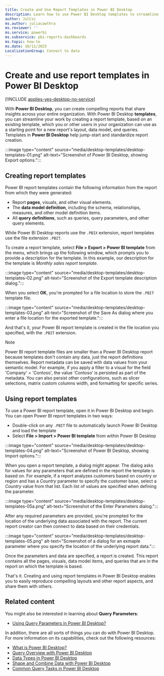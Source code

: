```yaml
---
title: Create and Use Report Templates in Power BI Desktop
description: Learn how to use Power BI Desktop templates to streamline work by creating a report template for a new report's layout, data model, and queries.
author: JulCsc
ms.author: juliacawthra
ms.reviewer: ''
ms.service: powerbi
ms.subservice: pbi-reports-dashboards
ms.topic: how-to
ms.date: 10/11/2025
LocalizationGroup: Connect to data
---
```


# Create and use report templates in Power BI Desktop

[!INCLUDE [applies-yes-desktop-no-service](../includes/applies-yes-desktop-no-service.md)]

With **Power BI Desktop**, you can create compelling reports that share insights across your entire organization. With Power BI Desktop **templates**, you can streamline your work by creating a report template, based on an existing template, which you or other users in your organization can use as a starting point for a new report's layout, data model, and queries. Templates in **Power BI Desktop** help jump-start and standardize report creation.

:::image type="content" source="media/desktop-templates/desktop-templates-01.png" alt-text="Screenshot of Power BI Desktop, showing Export options.":::

## Creating report templates

Power BI report templates contain the following information from the report from which they were generated:

- Report **pages**, visuals, and other visual elements.
- The **data model definition**, including the schema, relationships, measures, and other model definition items.
- All **query definitions**, such as queries, query parameters, and other query elements.

While Power BI Desktop reports use the `.PBIX`  extension, report templates use the file extension `.PBIT`.

To create a report template, select **File > Export > Power BI template** from the menu, which brings up the following window, which prompts you to provide a description for the template. In this example, our description for the template is *Monthly sales report template*.

:::image type="content" source="media/desktop-templates/desktop-templates-02.png" alt-text="Screenshot of the Export template description dialog.":::

When you select **OK**, you're prompted for a file location to store the `.PBIT` template file.

:::image type="content" source="media/desktop-templates/desktop-templates-03.png" alt-text="Screenshot of the Save As dialog where you enter a file location for the exported template.":::

And that's it, your Power BI report template is created in the file location you specified, with the `.PBIT` extension.

> [!NOTE]
> Power BI report template files are smaller than a Power BI Desktop report because templates don't contain any data, just the report definitions themselves. Report metadata can be saved with data values from your semantic model. For example, if you apply a filter to a visual for the field 'Company' = 'Contoso', the value 'Contoso' is persisted as part of the metadata. You can also persist other configurations, such as slicer selections, matrix custom columns width, and formatting for specific series.

## Using report templates

To use a Power BI report template, open it in Power BI Desktop and begin. You can open Power BI report templates in two ways:

- Double-click on any `.PBIT` file to automatically launch Power BI Desktop and load the template
- Select **File > Import > Power BI template** from within Power BI Desktop

:::image type="content" source="media/desktop-templates/desktop-templates-04.png" alt-text="Screenshot of Power BI Desktop, showing Import options.":::

When you open a report template, a dialog might appear. The dialog asks for values for any parameters that are defined in the report the template is based on. For example, if a report analyzes customers based on country or region and has a *Country* parameter to specify the customer base, select a *Country* value from that list. Each list of values are specified when defining the parameter.

:::image type="content" source="media/desktop-templates/desktop-templates-05a.png" alt-text="Screenshot of the Enter Parameters dialog.":::

After any required parameters are provided, you're prompted for the location of the underlying data associated with the report. The current report creator can then connect to data based on their credentials.

:::image type="content" source="media/desktop-templates/desktop-templates-05.png" alt-text="Screenshot of a dialog for an exmaple parameter where you specify the location of the underlying report data.":::

Once the parameters and data are specified, a report is created. This report contains all the pages, visuals, data model items, and queries that are in the report on which the template is based.

That's it. Creating and using report templates in Power BI Desktop enables you to easily reproduce compelling layouts and other report aspects, and share them with others.

## Related content

You might also be interested in learning about **Query Parameters**:

- [Using Query Parameters in Power BI Desktop?](/power-query/power-query-query-parameters)

In addition, there are all sorts of things you can do with Power BI Desktop. For more information on its capabilities, check out the following resources:

- [What is Power BI Desktop?](../fundamentals/desktop-what-is-desktop.md)
- [Query Overview with Power BI Desktop](../transform-model/desktop-query-overview.md)
- [Data Types in Power BI Desktop](../connect-data/desktop-data-types.md)
- [Shape and Combine Data with Power BI Desktop](../connect-data/desktop-shape-and-combine-data.md)
- [Common Query Tasks in Power BI Desktop](../transform-model/desktop-common-query-tasks.md)
